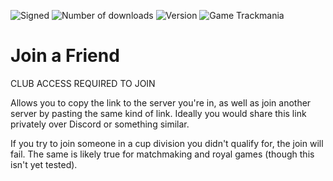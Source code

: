 ![Signed](https://img.shields.io/badge/Signed-Yes-00AA00)
![Number of downloads](https://img.shields.io/badge/dynamic/json?query=downloads&url=https%3A%2F%2Fopenplanet.dev%2Fapi%2Fplugin%2F472&label=Downloads&color=purple)
![Version](https://img.shields.io/badge/dynamic/json?query=version&url=https%3A%2F%2Fopenplanet.dev%2Fapi%2Fplugin%2F472&label=Version&color=red)
![Game Trackmania](https://img.shields.io/badge/Game-Trackmania-blue)
# Join a Friend

CLUB ACCESS REQUIRED TO JOIN

Allows you to copy the link to the server you're in, as well as join another server by pasting the same kind of link. Ideally you would share this link privately over Discord or something similar.

If you try to join someone in a cup division you didn't qualify for, the join will fail. The same is likely true for matchmaking and royal games (though this isn't yet tested).